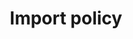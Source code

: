---
title: Import policy
id: import-policy
description: ''
slug: /import-policy 
keywords: 
 - policy
pagination_next: null
pagination_prev: null
last_update: 
   date: 02/10/2023
   author: Patricia McPhee
draft: false
doc_type: how-to
displayed_sidebar: secureWorkforceSidebar
---